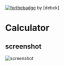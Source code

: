 [![forthebadge](http://forthebadge.com/images/badges/built-with-love.svg)](http://forthebadge.com) by [debck]

# Calculator
## screenshot
![screenshot](https://user-images.githubusercontent.com/33368759/34453352-c1134ac8-ed78-11e7-9912-4d71eec3a543.jpg)

